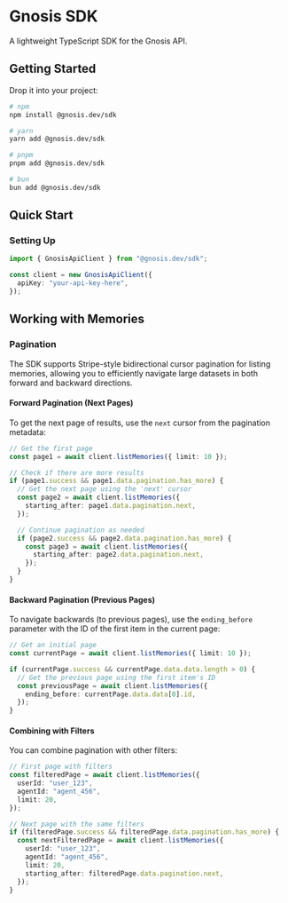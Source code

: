 # Gnosis SDK

A lightweight TypeScript SDK for the Gnosis API.

## Getting Started

Drop it into your project:

```bash
# npm
npm install @gnosis.dev/sdk

# yarn
yarn add @gnosis.dev/sdk

# pnpm
pnpm add @gnosis.dev/sdk

# bun
bun add @gnosis.dev/sdk
```

## Quick Start

### Setting Up

```typescript
import { GnosisApiClient } from "@gnosis.dev/sdk";

const client = new GnosisApiClient({
  apiKey: "your-api-key-here",
});
```

## Working with Memories

### Pagination

The SDK supports Stripe-style bidirectional cursor pagination for listing memories, allowing you to efficiently navigate large datasets in both forward and backward directions.

#### Forward Pagination (Next Pages)

To get the next page of results, use the `next` cursor from the pagination metadata:

```typescript
// Get the first page
const page1 = await client.listMemories({ limit: 10 });

// Check if there are more results
if (page1.success && page1.data.pagination.has_more) {
  // Get the next page using the 'next' cursor
  const page2 = await client.listMemories({
    starting_after: page1.data.pagination.next,
  });

  // Continue pagination as needed
  if (page2.success && page2.data.pagination.has_more) {
    const page3 = await client.listMemories({
      starting_after: page2.data.pagination.next,
    });
  }
}
```

#### Backward Pagination (Previous Pages)

To navigate backwards (to previous pages), use the `ending_before` parameter with the ID of the first item in the current page:

```typescript
// Get an initial page
const currentPage = await client.listMemories({ limit: 10 });

if (currentPage.success && currentPage.data.data.length > 0) {
  // Get the previous page using the first item's ID
  const previousPage = await client.listMemories({
    ending_before: currentPage.data.data[0].id,
  });
}
```

#### Combining with Filters

You can combine pagination with other filters:

```typescript
// First page with filters
const filteredPage = await client.listMemories({
  userId: "user_123",
  agentId: "agent_456",
  limit: 20,
});

// Next page with the same filters
if (filteredPage.success && filteredPage.data.pagination.has_more) {
  const nextFilteredPage = await client.listMemories({
    userId: "user_123",
    agentId: "agent_456",
    limit: 20,
    starting_after: filteredPage.data.pagination.next,
  });
}
```
